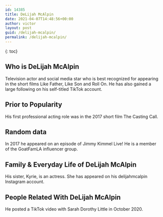 ```yaml
---
id: 14385
title: DeLijah McAlpin
date: 2021-04-07T14:48:56+00:00
author: victor
layout: post
guid: /delijah-mcalpin/
permalink: /delijah-mcalpin/
---
```



{: toc}


## Who is DeLijah McAlpin



Television actor and social media star who is best recognized for appearing in the short films Like Father, Like Son and Roll On. He has also gained a large following on his self-titled TikTok account.  

                
                
                
## Prior to Popularity



His first professional acting role was in the 2017 short film The Casting Call. 

                
                
                
## Random data



In 2017 he appeared on an episode of Jimmy Kimmel Live! He is a member of the GoatFamLA influencer group.

                
                
                
## Family & Everyday Life of DeLijah McAlpin



His sister, Kyrie, is an actress. She has appeared on his delijahmcalpin Instagram account. 

                
                
                
## People Related With DeLijah McAlpin



He posted a TikTok video with Sarah Dorothy Little in October 2020. 

                
              
            
          
          
          